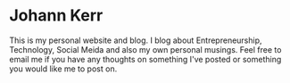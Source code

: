 # Johann Kerr

This is my personal website and blog. I blog about Entrepreneurship, Technology, Social Meida and also my own personal musings. Feel free to email me if you have any thoughts on something I've posted or something you would like me to post on.